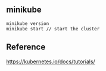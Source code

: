 
## minikube
```
minikube version
minikube start // start the cluster
```

## Reference
https://kubernetes.io/docs/tutorials/

